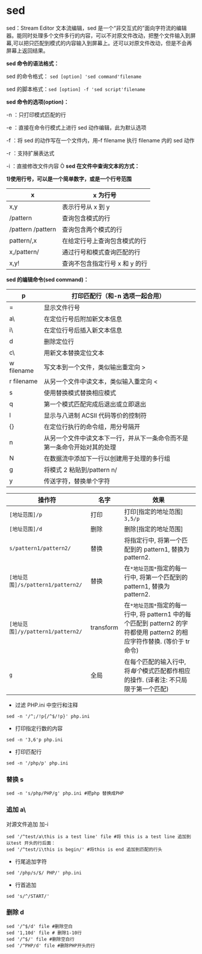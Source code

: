 # sed

sed：Stream Editor 文本流编辑，sed 是一个“非交互式的”面向字符流的编辑器。能同时处理多个文件多行的内容，可以不对原文件改动，把整个文件输入到屏幕,可以把只匹配到模式的内容输入到屏幕上。还可以对原文件改动，但是不会再屏幕上返回结果。

**sed 命令的语法格式：**

sed 的命令格式： `sed [option] 'sed command'filename`

sed 的脚本格式：`sed [option] -f 'sed script'filename`

**sed 命令的选项(option)：**

-n ：只打印模式匹配的行

-e ：直接在命令行模式上进行 sed 动作编辑，此为默认选项

-f ：将 sed 的动作写在一个文件内，用–f filename 执行 filename 内的 sed 动作

-r ：支持扩展表达式

-i ：直接修改文件内容
Ò
**sed 在文件中查询文本的方式：**

**1)使用行号，可以是一个简单数字，或是一个行号范围**

| x                 | x 为行号                       |
| ----------------- | ------------------------------ |
| x,y               | 表示行号从 x 到 y              |
| /pattern          | 查询包含模式的行               |
| /pattern /pattern | 查询包含两个模式的行           |
| pattern/,x        | 在给定行号上查询包含模式的行   |
| x,/pattern/       | 通过行号和模式查询匹配的行     |
| x,y!              | 查询不包含指定行号 x 和 y 的行 |

**sed 的编辑命令(sed command)：**

| p          | 打印匹配行（和-n 选项一起合用）                                          |
| ---------- | ------------------------------------------------------------------------ |
| =          | 显示文件行号                                                             |
| a\         | 在定位行号后附加新文本信息                                               |
| i\         | 在定位行号后插入新文本信息                                               |
| d          | 删除定位行                                                               |
| c\         | 用新文本替换定位文本                                                     |
| w filename | 写文本到一个文件，类似输出重定向 >                                       |
| r filename | 从另一个文件中读文本，类似输入重定向 <                                   |
| s          | 使用替换模式替换相应模式                                                 |
| q          | 第一个模式匹配完成后退出或立即退出                                       |
| l          | 显示与八进制 ACSII 代码等价的控制符                                      |
| {}         | 在定位行执行的命令组，用分号隔开                                         |
| n          | 从另一个文件中读文本下一行，并从下一条命令而不是第一条命令开始对其的处理 |
| N          | 在数据流中添加下一行以创建用于处理的多行组                               |
| g          | 将模式 2 粘贴到/pattern n/                                               |
| y          | 传送字符，替换单个字符                                                   |

| 操作符                            | 名字      | 效果                                                                                                                       |
| --------------------------------- | --------- | -------------------------------------------------------------------------------------------------------------------------- |
| `[地址范围]/p`                    | 打印      | 打印[指定的地址范围] `3,5/p`                                                                                               |
| `[地址范围]/d`                    | 删除      | 删除[指定的地址范围]                                                                                                       |
| `s/pattern1/pattern2/`            | 替换      | 将指定行中, 将第一个匹配到的 pattern1, 替换为 pattern2.                                                                    |
| `[地址范围]/s/pattern1/pattern2/` | 替换      | 在`*地址范围*`指定的每一行中, 将第一个匹配到的 pattern1, 替换为 pattern2.                                                  |
| `[地址范围]/y/pattern1/pattern2/` | transform | 在`*地址范围*`指定的每一行中, 将 pattern1 中的每个匹配到 pattern2 的字符都使用 pattern2 的相应字符作替换. (等价于 tr 命令) |
| `g`                               | 全局      | 在每个匹配的输入行中, 将*每个*模式匹配都作相应的操作. (译者注: 不只局限于第一个匹配)                                       |

- 过滤 PHP.ini 中空行和注释

```shell
sed -n '/^;/!p{/^$/!p}' php.ini
```

- 打印指定行数的内容

```shell
sed -n '3,6'p php.ini
```

- 打印匹配行

```shell
sed -n '/php/p' php.ini
```

### 替换 s

```shell
sed -n 's/php/PHP/g' php.ini #把php 替换成PHP
```

### 追加 a\

对源文件追加 加-i

```shell
sed '/^test/a\this is a test line' file #将 this is a test line 追加到 以test 开头的行后面：
sed '/^test/i\this is begin/' #将this is end 追加到匹配的行头
```

- 行尾追加字符

```shell
sed '/php/s/$/ PHP/' php.ini
```

- 行首追加

```shell
sed 's/^/START/'
```

### 删除 d

```shell
sed '/^$/d' file #删除空白
sed '1,10d' file # 删除1-10行
sed '/^$/' file #删除空白行
sed '/^PHP/d' file #删除PHP开头的行
```
